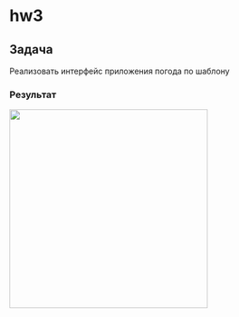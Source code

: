 # hw3

## Задача
Реализовать интерфейс приложения погода по шаблону

### Результат
<img width=350 src =https://user-images.githubusercontent.com/101862863/228262705-aa876254-cd43-444c-a908-330ad7a9affe.png />
